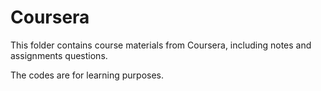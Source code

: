 # Coursera
This folder contains course materials from Coursera, including notes and assignments questions. 

The codes are for learning purposes.
